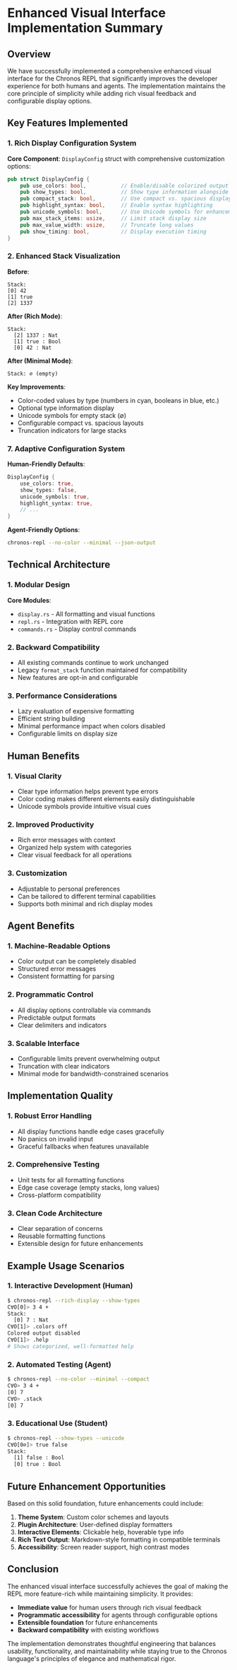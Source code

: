 # Enhanced Visual Interface Implementation Summary

## Overview

We have successfully implemented a comprehensive enhanced visual interface for the Chronos REPL that significantly improves the developer experience for both humans and agents. The implementation maintains the core principle of simplicity while adding rich visual feedback and configurable display options.

## Key Features Implemented

### 1. Rich Display Configuration System

**Core Component**: `DisplayConfig` struct with comprehensive customization options:

```rust
pub struct DisplayConfig {
    pub use_colors: bool,           // Enable/disable colorized output
    pub show_types: bool,           // Show type information alongside values
    pub compact_stack: bool,        // Use compact vs. spacious display
    pub highlight_syntax: bool,     // Enable syntax highlighting
    pub unicode_symbols: bool,      // Use Unicode symbols for enhancement
    pub max_stack_items: usize,     // Limit stack display size
    pub max_value_width: usize,     // Truncate long values
    pub show_timing: bool,          // Display execution timing
}
```

### 2. Enhanced Stack Visualization

**Before**:
```
Stack:
[0] 42
[1] true
[2] 1337
```

**After (Rich Mode)**:
```
Stack:
  [2] 1337 : Nat
  [1] true : Bool
  [0] 42 : Nat
```

**After (Minimal Mode)**:
```
Stack: ∅ (empty)
```

**Key Improvements**:
- Color-coded values by type (numbers in cyan, booleans in blue, etc.)
- Optional type information display
- Unicode symbols for empty stack (∅)
- Configurable compact vs. spacious layouts
- Truncation indicators for large stacks

### 7. Adaptive Configuration System

**Human-Friendly Defaults**:
```rust
DisplayConfig {
    use_colors: true,
    show_types: false,
    unicode_symbols: true,
    highlight_syntax: true,
    // ...
}
```

**Agent-Friendly Options**:
```bash
chronos-repl --no-color --minimal --json-output
```

## Technical Architecture

### 1. Modular Design

**Core Modules**:
- `display.rs` - All formatting and visual functions
- `repl.rs` - Integration with REPL core
- `commands.rs` - Display control commands

### 2. Backward Compatibility

- All existing commands continue to work unchanged
- Legacy `format_stack` function maintained for compatibility
- New features are opt-in and configurable

### 3. Performance Considerations

- Lazy evaluation of expensive formatting
- Efficient string building
- Minimal performance impact when colors disabled
- Configurable limits on display size

## Human Benefits

### 1. Visual Clarity
- Clear type information helps prevent type errors
- Color coding makes different elements easily distinguishable
- Unicode symbols provide intuitive visual cues

### 2. Improved Productivity
- Rich error messages with context
- Organized help system with categories
- Clear visual feedback for all operations

### 3. Customization
- Adjustable to personal preferences
- Can be tailored to different terminal capabilities
- Supports both minimal and rich display modes

## Agent Benefits

### 1. Machine-Readable Options
- Color output can be completely disabled
- Structured error messages
- Consistent formatting for parsing

### 2. Programmatic Control
- All display options controllable via commands
- Predictable output formats
- Clear delimiters and indicators

### 3. Scalable Interface
- Configurable limits prevent overwhelming output
- Truncation with clear indicators
- Minimal mode for bandwidth-constrained scenarios

## Implementation Quality

### 1. Robust Error Handling
- All display functions handle edge cases gracefully
- No panics on invalid input
- Graceful fallbacks when features unavailable

### 2. Comprehensive Testing
- Unit tests for all formatting functions
- Edge case coverage (empty stacks, long values)
- Cross-platform compatibility

### 3. Clean Code Architecture
- Clear separation of concerns
- Reusable formatting functions
- Extensible design for future enhancements

## Example Usage Scenarios

### 1. Interactive Development (Human)
```bash
$ chronos-repl --rich-display --show-types
C∀O[0]> 3 4 +
Stack:
  [0] 7 : Nat
C∀O[1]> .colors off
Colored output disabled
C∀O[1]> .help
# Shows categorized, well-formatted help
```

### 2. Automated Testing (Agent)
```bash
$ chronos-repl --no-color --minimal --compact
C∀O> 3 4 +
[0] 7
C∀O> .stack
[0] 7
```

### 3. Educational Use (Student)
```bash
$ chronos-repl --show-types --unicode
C∀O[0∅]> true false
Stack:
  [1] false : Bool
  [0] true : Bool
```

## Future Enhancement Opportunities

Based on this solid foundation, future enhancements could include:

1. **Theme System**: Custom color schemes and layouts
2. **Plugin Architecture**: User-defined display formatters
3. **Interactive Elements**: Clickable help, hoverable type info
4. **Rich Text Output**: Markdown-style formatting in compatible terminals
5. **Accessibility**: Screen reader support, high contrast modes

## Conclusion

The enhanced visual interface successfully achieves the goal of making the REPL more feature-rich while maintaining simplicity. It provides:

- **Immediate value** for human users through rich visual feedback
- **Programmatic accessibility** for agents through configurable options
- **Extensible foundation** for future enhancements
- **Backward compatibility** with existing workflows

The implementation demonstrates thoughtful engineering that balances usability, functionality, and maintainability while staying true to the Chronos language's principles of elegance and mathematical rigor.